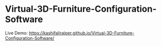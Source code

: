 # Virtual-3D-Furniture-Configuration-Software
 

Live Demo: https://kashifalirajper.github.io/Virtual-3D-Furniture-Configuration-Software/
